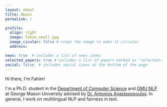 ```yaml
---
layout: about
title: About
permalink: /

profile:
  align: right
  image: fahim_small.jpg
  image_cicular: false # crops the image to make it circular
  address:

news: true  # includes a list of news items
selected_papers: true # includes a list of papers marked as "selected={true}"
social: false  # includes social icons at the bottom of the page
---
```


Hi there, I'm Fahim!

I'm a Ph.D. student in the [Department of Computer Science](https://cs.gmu.edu/) and [GMU NLP](https://cs.gmu.edu/~antonis/) at George Mason University advised by [Dr. Antonios Anastasopoulos](https://cs.gmu.edu/~antonis/author/antonios-anastasopoulos/). In general, I work on multilingual NLP and fairness in text.

<!-- One of my goals in grad school is to maintain a life outside of grad school; depending on the day, you can find me drinking tea, reading dystopian novels, knitting, running or hitting the trails (sometimes at the same time), and messing around on my piano. I also sporadically post an [open diary of sorts](https://emilykjensen.com/blog/) on this site to show that goals, motivation, and progress through grad school (and life) isn't anywhere close to linear.

As someone with interests at the intersection of a lot of different fields, I really struggled through the graduate school application process. On top of that, I didn't know what to look for in a program or what the daily life of a graduate student looked like. If you have questions about these as well, I would be [happy to chat](mailto:emily.jensen@colorado.edu) about my experience or connect you with someone else. -->
